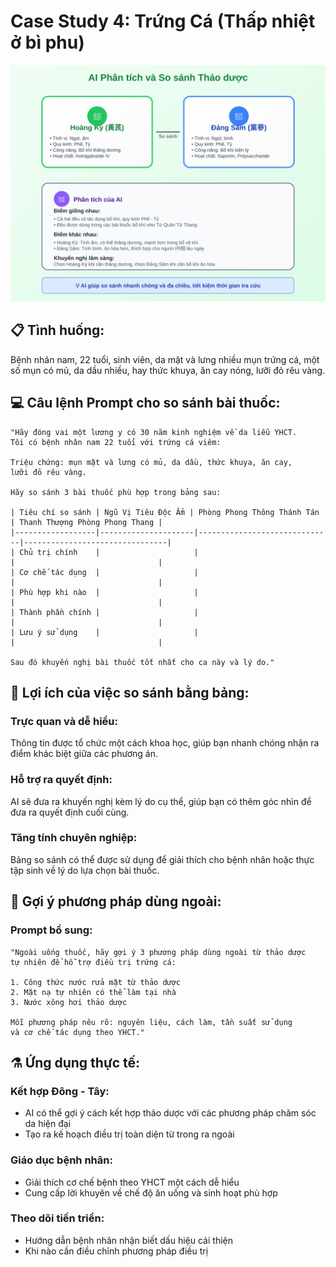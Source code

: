 # Case Study 4: Trứng Cá (Thấp nhiệt ở bì phu)

![Herbal Comparison](../../images/chapter-4/4.4-herbal-comparison.svg)

## 📋 **Tình huống:**
Bệnh nhân nam, 22 tuổi, sinh viên, da mặt và lưng nhiều mụn trứng cá, một số mụn có mủ, da dầu nhiều, hay thức khuya, ăn cay nóng, lưỡi đỏ rêu vàng.

## 💻 **Câu lệnh Prompt cho so sánh bài thuốc:**

```
"Hãy đóng vai một lương y có 30 năm kinh nghiệm về da liễu YHCT. 
Tôi có bệnh nhân nam 22 tuổi với trứng cá viêm:

Triệu chứng: mụn mặt và lưng có mủ, da dầu, thức khuya, ăn cay, 
lưỡi đỏ rêu vàng.

Hãy so sánh 3 bài thuốc phù hợp trong bảng sau:

| Tiêu chí so sánh | Ngũ Vị Tiêu Độc Ẩm | Phòng Phong Thông Thánh Tán | Thanh Thượng Phòng Phong Thang |
|------------------|---------------------|------------------------------|--------------------------------|
| Chủ trị chính    |                     |                              |                                |
| Cơ chế tác dụng  |                     |                              |                                |
| Phù hợp khi nào  |                     |                              |                                |
| Thành phần chính |                     |                              |                                |
| Lưu ý sử dụng    |                     |                              |                                |

Sau đó khuyến nghị bài thuốc tốt nhất cho ca này và lý do."
```

## 🎯 **Lợi ích của việc so sánh bằng bảng:**

### **Trực quan và dễ hiểu:**
Thông tin được tổ chức một cách khoa học, giúp bạn nhanh chóng nhận ra điểm khác biệt giữa các phương án.

### **Hỗ trợ ra quyết định:**
AI sẽ đưa ra khuyến nghị kèm lý do cụ thể, giúp bạn có thêm góc nhìn để đưa ra quyết định cuối cùng.

### **Tăng tính chuyên nghiệp:**
Bảng so sánh có thể được sử dụng để giải thích cho bệnh nhân hoặc thực tập sinh về lý do lựa chọn bài thuốc.

## 🌿 **Gợi ý phương pháp dùng ngoài:**

### **Prompt bổ sung:**

```
"Ngoài uống thuốc, hãy gợi ý 3 phương pháp dùng ngoài từ thảo dược 
tự nhiên để hỗ trợ điều trị trứng cá:

1. Công thức nước rửa mặt từ thảo dược
2. Mặt nạ tự nhiên có thể làm tại nhà  
3. Nước xông hơi thảo dược

Mỗi phương pháp nêu rõ: nguyên liệu, cách làm, tần suất sử dụng 
và cơ chế tác dụng theo YHCT."
```

## ⚗️ **Ứng dụng thực tế:**

### **Kết hợp Đông - Tây:**
- AI có thể gợi ý cách kết hợp thảo dược với các phương pháp chăm sóc da hiện đại
- Tạo ra kế hoạch điều trị toàn diện từ trong ra ngoài

### **Giáo dục bệnh nhân:**
- Giải thích cơ chế bệnh theo YHCT một cách dễ hiểu
- Cung cấp lời khuyên về chế độ ăn uống và sinh hoạt phù hợp

### **Theo dõi tiến triển:**
- Hướng dẫn bệnh nhân nhận biết dấu hiệu cải thiện
- Khi nào cần điều chỉnh phương pháp điều trị